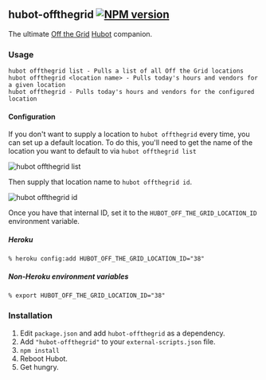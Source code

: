 ## hubot-offthegrid [![NPM version](https://badge.fury.io/js/hubot-offthegrid.png)](http://badge.fury.io/js/hubot-offthegrid)

The ultimate [Off the Grid](http://offthegridsf.com/) [Hubot](https://github.com/github/hubot) companion.

### Usage

    hubot offthegrid list - Pulls a list of all Off the Grid locations
    hubot offthegrid <location name> - Pulls today's hours and vendors for a given location
    hubot offthegrid - Pulls today's hours and vendors for the configured location

#### Configuration

If you don't want to supply a location to `hubot offthegrid` every time, you can set up a default location. To do this, you'll need to get the name of the location you want to default to via `hubot offthegrid list`

![hubot offthegrid list](https://raw.githubusercontent.com/jonursenbach/hubot-offthegrid/img/list.png)

Then supply that location name to `hubot offthegrid id`.

![hubot offthegrid id](https://raw.githubusercontent.com/jonursenbach/hubot-offthegrid/img/location-id.png)

Once you have that internal ID, set it to the `HUBOT_OFF_THE_GRID_LOCATION_ID` environment variable.

##### Heroku

    % heroku config:add HUBOT_OFF_THE_GRID_LOCATION_ID="38"

##### Non-Heroku environment variables

    % export HUBOT_OFF_THE_GRID_LOCATION_ID="38"

### Installation
1. Edit `package.json` and add `hubot-offthegrid` as a dependency.
2. Add `"hubot-offthegrid"` to your `external-scripts.json` file.
3. `npm install`
4. Reboot Hubot.
5. Get hungry.
